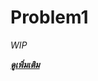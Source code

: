 # Problem1
*WIP*

[***ดูเพิ่มเติม***](https://medium.com/@PlyNatwara/problem-writeups-kpmg-cyber-security-challenge-2021-bfa8a29fd85d)
